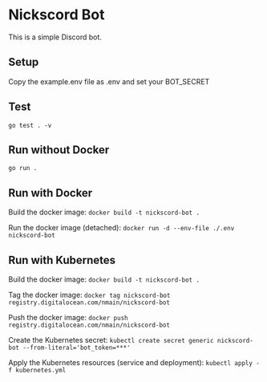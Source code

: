# Nickscord Bot

This is a simple Discord bot.

## Setup

Copy the example.env file as .env and set your BOT_SECRET

## Test

`go test . -v`

## Run without Docker

`go run .`

## Run with Docker

Build the docker image:
`docker build -t nickscord-bot .`

Run the docker image (detached):
`docker run -d --env-file ./.env nickscord-bot`

## Run with Kubernetes

Build the docker image:
`docker build -t nickscord-bot .`

Tag the docker image:
`docker tag nickscord-bot registry.digitalocean.com/nmain/nickscord-bot`

Push the docker image:
`docker push registry.digitalocean.com/nmain/nickscord-bot`

Create the Kubernetes secret:
`kubectl create secret generic nickscord-bot --from-literal='bot_token=***'`

Apply the Kubernetes resources (service and deployment):
`kubectl apply -f kubernetes.yml`